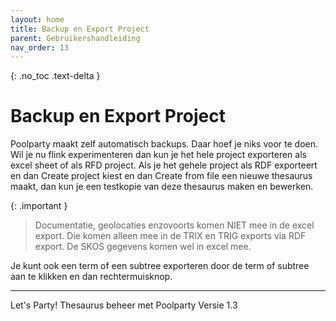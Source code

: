 ```yaml
---
layout: home
title: Backup en Export Project
parent: Gebruikershandleiding
nav_order: 13
---
```

{: .no_toc .text-delta }


# Backup en Export Project

Poolparty maakt zelf automatisch backups. Daar hoef je niks voor te doen.
Wil je nu flink experimenteren dan kun je het hele project exporteren als excel sheet of als
RFD project.
Als je het gehele project als RDF exporteert en dan Create project kiest en dan Create from
file een nieuwe thesaurus maakt, dan kun je een testkopie van deze thesaurus maken en
bewerken.

{: .important }
> Documentatie, geolocaties enzovoorts komen NIET mee in de excel export. Die komen alleen mee in de TRIX en TRIG exports via RDF export. De SKOS gegevens komen wel in excel mee.

Je kunt ook een term of een subtree exporteren door de term of subtree aan te klikken en
dan rechtermuisknop.

---

Let's Party! Thesaurus beheer met Poolparty Versie 1.3